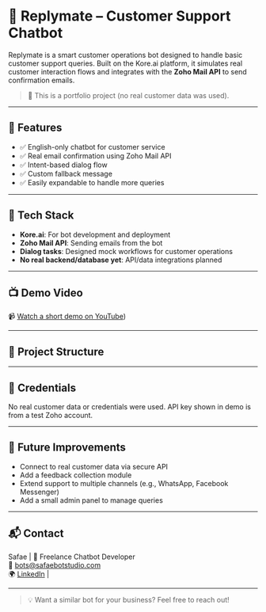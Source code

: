 # 🤖 Replymate – Customer Support Chatbot

Replymate is a smart customer operations bot designed to handle basic customer support queries. Built on the Kore.ai platform, it simulates real customer interaction flows and integrates with the **Zoho Mail API** to send confirmation emails.

> 🌟 This is a portfolio project (no real customer data was used).

---

## 🧠 Features

- ✅ English-only chatbot for customer service
- ✅ Real email confirmation using Zoho Mail API
- ✅ Intent-based dialog flow
- ✅ Custom fallback message
- ✅ Easily expandable to handle more queries

---

## 🚀 Tech Stack

- **Kore.ai**: For bot development and deployment
- **Zoho Mail API**: Sending emails from the bot
- **Dialog tasks**: Designed mock workflows for customer operations
- **No real backend/database yet**: API/data integrations planned

---

## 📺 Demo Video

📹 [Watch a short demo on YouTube](https://youtu.be/w5hGZ6-jMMk))  

---

## 📂 Project Structure

---

## 🔐 Credentials

No real customer data or credentials were used. API key shown in demo is from a test Zoho account.

---

## 🧩 Future Improvements

- Connect to real customer data via secure API
- Add a feedback collection module
- Extend support to multiple channels (e.g., WhatsApp, Facebook Messenger)
- Add a small admin panel to manage queries

---

## 📬 Contact

Safae | 🤝 Freelance Chatbot Developer  
📧 bots@safaebotstudio.com  
🌍 [LinkedIn](www.linkedin.com/in/safae-kharbouchi-b8505712a) | 

---
> 💡 Want a similar bot for your business? Feel free to reach out!

